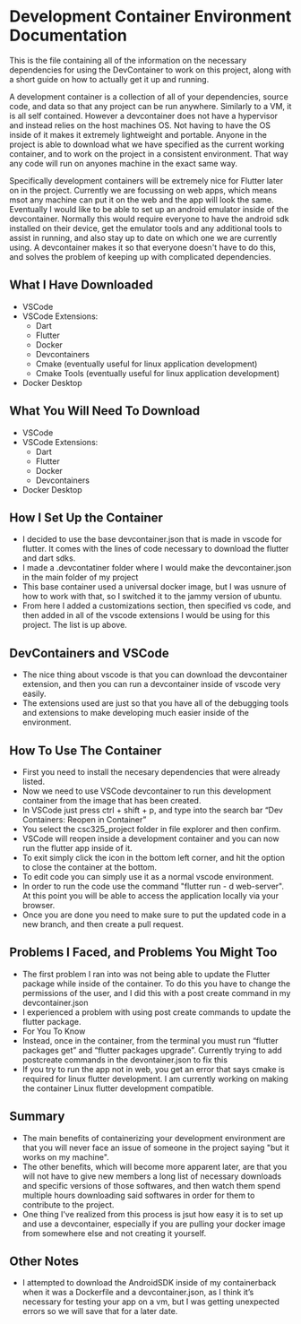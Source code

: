 # Development Container Environment Documentation
 This is the file containing all of the information on the necessary dependencies for using the DevContainer to work on this project, along with a short guide on how to actually get it up and running.

 A development container is a collection of all of your dependencies, source code, and data so that any project can be run anywhere. Similarly to a VM, it is all self contained. However a devcontainer does not have a hypervisor and instead relies on the host machines OS. Not having to have the OS inside of it makes it extremely lightweight and portable. Anyone in the project is able to download what we have specified as the current working container, and to work on the project in a consistent environment. That way any code will run on anyones machine in the exact same way.

 Specifically development containers will be extremely nice for Flutter later on in the project. Currently we are focussing on web apps, which means msot any machine can put it on the web and the app will look the same. Eventually I would like to be able to set up an android emulator inside of the devcontainer. Normally this would require everyone to have the android sdk installed on their device, get the emulator tools and any additional tools to assist in running, and also stay up to date on which one we are currently using. A devcontainer makes it so that everyone doesn't have to do this, and solves the problem of keeping up with complicated dependencies.

## What I Have Downloaded
- VSCode
- VSCode Extensions:
	- Dart
	- Flutter
	- Docker
	- Devcontainers
  - Cmake (eventually useful for linux application development)
  - Cmake Tools (eventually useful for linux application development)
- Docker Desktop

## What You Will Need To Download
- VSCode
- VSCode Extensions:
	- Dart
	- Flutter
	- Docker
	- Devcontainers
- Docker Desktop

## How I Set Up the Container
- I decided to use the base devcontainer.json that is made in vscode for flutter. It comes with the lines of code necessary to download the flutter and dart sdks.
- I made a .devcontatiner folder where I would make the devcontainer.json in the main folder of my project
- This base container used a universal docker image, but I was usnure of how to work with that, so I switched it to the jammy version of ubuntu.
- From here I added a customizations section, then specified vs code, and then added in all of the vscode extensions I would be using for this project. The list is up  above.

## DevContainers and VSCode
- The nice thing about vscode is that you can download the devcontainer extension, and then you can run a devcontainer inside of vscode very easily.
- The extensions used are just so that you have all of the debugging tools and extensions to make developing much easier inside of the environment.

## How To Use The Container
- First you need to install the necesary dependencies that were already listed. 
- Now we need to use VSCode devcontainer to run this development container from the image that has been created.
- In VSCode just press ctrl + shift + p, and type into the search bar “Dev Containers: Reopen in Container”
- You select the csc325_project folder in file explorer and then confirm.
- VSCode will reopen inside a development container and you can now run the flutter app inside of it.
- To exit simply click the icon in the bottom left corner, and hit the option to close the container at the bottom.
- To edit code you can simply use it as a normal vscode environment.
- In order to run the code use the command "flutter run - d web-server". At this point you will be able to access the application locally via your browser.
- Once you are done you need to make sure to put the updated code in a new branch, and then create a pull request.

## Problems I Faced, and Problems You Might Too
- The first problem I ran into was not being able to update the Flutter package while inside of the container. To do this you have to change the permissions of the user, and I did this with a post create command in my devcontainer.json
- I experienced a problem with using post create commands to update the flutter package.
- For You To Know
- Instead, once in the container, from the terminal you must run “flutter packages get” and “flutter packages upgrade”. Currently trying to add postcreate commands in the devontainer.json to fix this
- If you try to run the app not in web, you get an error that says cmake is required for linux flutter development. I am currently working on making the container Linux flutter development compatible.


## Summary
- The main benefits of containerizing your development environment are that you will never face an issue of someone in the project saying "but it works on my machine". 
- The other benefits, which will become more apparent later, are that you will not have to give new members a long list of necessary downloads and specific versions of those softwares, and then watch them spend multiple hours downloading said softwares in order for them to contribute to the project.
- One thing I've realized from this process is jsut how easy it is to set up and use a devcontainer, especially if you are pulling your docker image from somewhere else and not creating it yourself.


## Other Notes
- I attempted to download the AndroidSDK inside of my containerback when it was a Dockerfile and a devcontainer.json, as I think it’s necessary for testing your app on a vm, but I was getting unexpected errors so we will save that for a later date.
